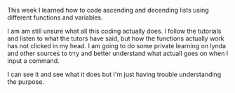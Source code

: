 This week I learned how to code ascending and decending lists using different functions and variables.

I am am still unsure what all this coding actually does. I follow the tutorials and listen to what the tutors have said, but how the functions actually work has not clicked in my head. I am going to do some private learning on lynda and other sources to trry and better understand what actuall goes on when I input a command.

I can see it and see what it does but I'm just having trouble understanding the purpose.